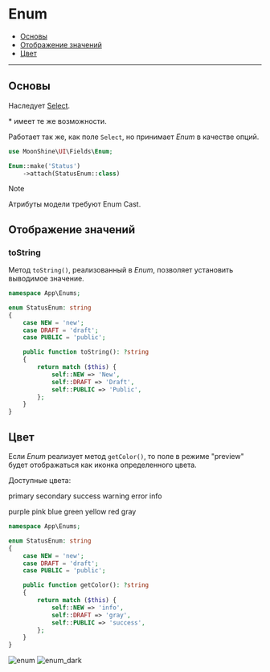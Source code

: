 # Enum

- [Основы](#basics)
- [Отображение значений](#displaying-values)
- [Цвет](#color)

---

<a name="basics"></a>
## Основы

Наследует [Select](/docs/{{version}}/fields/select).

\* имеет те же возможности.

Работает так же, как поле `Select`, но принимает *Enum* в качестве опций.

```php
use MoonShine\UI\Fields\Enum;

Enum::make('Status')
    ->attach(StatusEnum::class)
```

> [!NOTE]
> Атрибуты модели требуют Enum Cast.

<a name="displaying-values"></a>
## Отображение значений

### toString

Метод `toString()`, реализованный в *Enum*, позволяет установить выводимое значение.

```php
namespace App\Enums;

enum StatusEnum: string
{
    case NEW = 'new';
    case DRAFT = 'draft';
    case PUBLIC = 'public';

    public function toString(): ?string
    {
        return match ($this) {
            self::NEW => 'New',
            self::DRAFT => 'Draft',
            self::PUBLIC => 'Public',
        };
    }
}
```

<a name="color"></a>
## Цвет

Если *Enum* реализует метод `getColor()`, то поле в режиме "preview" будет отображаться как иконка определенного цвета.

Доступные цвета:

<p class="my-4 flex flex-wrap gap-1">
    <span class="badge badge-primary">primary</span>
    <span class="badge badge-secondary">secondary</span>
    <span class="badge badge-success">success</span>
    <span class="badge badge-warning">warning</span>
    <span class="badge badge-error">error</span>
    <span class="badge badge-info">info</span>
</p>
<p class="my-4 flex flex-wrap gap-1">
    <span class="badge badge-purple">purple</span>
    <span class="badge badge-pink">pink</span>
    <span class="badge badge-blue">blue</span>
    <span class="badge badge-green">green</span>
    <span class="badge badge-yellow">yellow</span>
    <span class="badge badge-red">red</span>
    <span class="badge badge-gray">gray</span>
</p>

```php
namespace App\Enums;

enum StatusEnum: string
{
    case NEW = 'new';
    case DRAFT = 'draft';
    case PUBLIC = 'public';

    public function getColor(): ?string
    {
        return match ($this) {
            self::NEW => 'info',
            self::DRAFT => 'gray',
            self::PUBLIC => 'success',
        };
    }
}
```

![enum](https://raw.githubusercontent.com/moonshine-software/doc/3.x/resources/screenshots/enum.png#light)
![enum_dark](https://raw.githubusercontent.com/moonshine-software/doc/3.x/resources/screenshots/enum_dark.png#dark)
